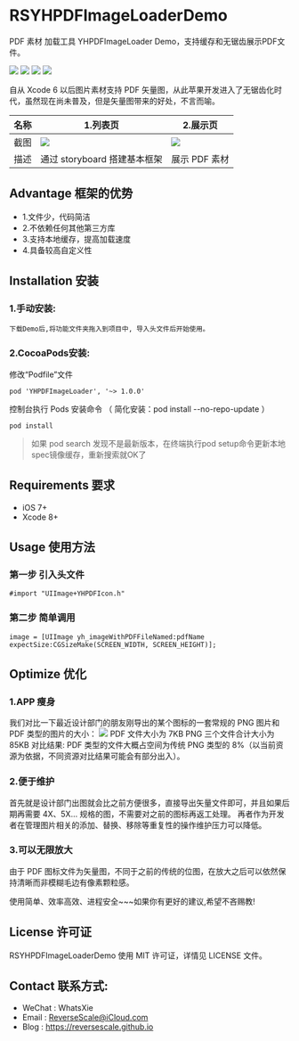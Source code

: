 # RSYHPDFImageLoaderDemo
PDF 素材 加载工具 YHPDFImageLoader Demo，支持缓存和无锯齿展示PDF文件。

![](https://img.shields.io/badge/platform-iOS-red.svg) 
![](https://img.shields.io/badge/language-Objective--C-orange.svg) 
![](https://img.shields.io/badge/download-2.6MB-brightgreen.svg)
![](https://img.shields.io/badge/license-MIT%20License-brightgreen.svg) 

自从 Xcode 6 以后图片素材支持 PDF 矢量图，从此苹果开发进入了无锯齿化时代，虽然现在尚未普及，但是矢量图带来的好处，不言而喻。

| 名称 |1.列表页 |2.展示页 |
| ------------- | ------------- | ------------- |
| 截图 | ![](http://og1yl0w9z.bkt.clouddn.com/17-8-11/44299749.jpg) | ![](http://og1yl0w9z.bkt.clouddn.com/17-8-11/77545639.jpg) |
| 描述 | 通过 storyboard 搭建基本框架 | 展示 PDF 素材 |


## Advantage 框架的优势
* 1.文件少，代码简洁
* 2.不依赖任何其他第三方库
* 3.支持本地缓存，提高加载速度
* 4.具备较高自定义性

## Installation 安装
### 1.手动安装:
`下载Demo后,将功能文件夹拖入到项目中, 导入头文件后开始使用。`
### 2.CocoaPods安装:
修改“Podfile”文件
```
pod 'YHPDFImageLoader', '~> 1.0.0'
```
控制台执行 Pods 安装命令 （ 简化安装：pod install --no-repo-update ）
```
pod install
```
> 如果 pod search 发现不是最新版本，在终端执行pod setup命令更新本地spec镜像缓存，重新搜索就OK了

## Requirements 要求
* iOS 7+
* Xcode 8+


## Usage 使用方法
### 第一步 引入头文件
```
#import "UIImage+YHPDFIcon.h"
```
### 第二步 简单调用
```
image = [UIImage yh_imageWithPDFFileNamed:pdfName expectSize:CGSizeMake(SCREEN_WIDTH, SCREEN_HEIGHT)];
```

## Optimize 优化
### 1.APP 瘦身
我们对比一下最近设计部门的朋友刚导出的某个图标的一套常规的 PNG 图片和 PDF 类型的图片的大小：
![](http://og1yl0w9z.bkt.clouddn.com/17-8-11/59023751.jpg)
PDF 文件大小为 7KB
PNG 三个文件合计大小为 85KB
对比结果: PDF 类型的文件大概占空间为传统 PNG 类型的 8%（以当前资源为依据，不同资源对比结果可能会有部分出入）。

### 2.便于维护

首先就是设计部门出图就会比之前方便很多，直接导出矢量文件即可，并且如果后期再需要 4X、5X… 规格的图，不需要对之前的图标再返工处理。
再者作为开发者在管理图片相关的添加、替换、移除等重复性的操作维护压力可以降低。

### 3.可以无限放大

由于 PDF 图标文件为矢量图，不同于之前的传统的位图，在放大之后可以依然保持清晰而非模糊毛边有像素颗粒感。

使用简单、效率高效、进程安全~~~如果你有更好的建议,希望不吝赐教!


## License 许可证
RSYHPDFImageLoaderDemo 使用 MIT 许可证，详情见 LICENSE 文件。


## Contact 联系方式:
* WeChat : WhatsXie
* Email : ReverseScale@iCloud.com
* Blog : https://reversescale.github.io
